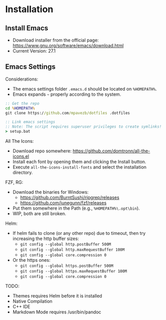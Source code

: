 # Installation

## Install Emacs

- Download installer from the official page: https://www.gnu.org/software/emacs/download.html
- Current Version: 27.1

## Emacs Settings

Considerations:
- The emacs settings folder `.emacs.d` should be located on `%HOMEPATH%`.
- Emacs expands `~` properly according to the system.

```bat
:: Get the repo
cd %HOMEPATH%
git clone https://github.com/mpavezb/dotfiles .dotfiles

:: Link emacs settings
:: Note: The script requires superuser privileges to create symlinks!
> setup.bat
```

All The Icons:
- Download repo somewhere: https://github.com/domtronn/all-the-icons.el
- Install each font by opening them and clicking the Install button.
- Execute `all-the-icons-install-fonts` and select the installation directory.

FZF, RG:
- Download the binaries for Windows:
	- https://github.com/BurntSushi/ripgrep/releases
	- https://github.com/junegunn/fzf/releases
- Put them somewhere in the Path (e.g., `%HOMEPATH%\.opt\bin`).
- WIP, both are still broken.

Helm:
- If helm fails to clone (or any other repo) due to timeout, then try increasing the http buffer sizes:
	- `git config --global http.postBuffer 500M`
	- `git config --global http.maxRequestBuffer 100M`
	- `git config --global core.compression 0`
- Or the https ones:
	- `git config --global https.postBuffer 500M`
	- `git config --global https.maxRequestBuffer 100M`
	- `git config --global core.compression 0`

TODO:
- Themes requires Helm before it is installed
- Native Compilation
- C++ IDE
- Markdown Mode requires /usr/bin/pandoc
